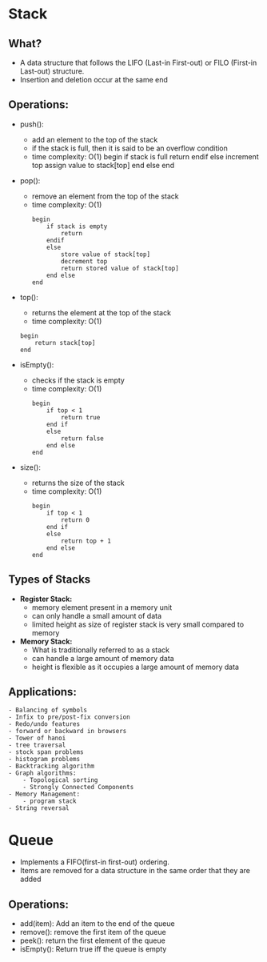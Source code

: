 
# Stack

## What?
- A data structure that follows the LIFO (Last-in First-out) or
  FILO (First-in Last-out) structure.
- Insertion and deletion occur at the same end

## Operations:
- push():
  - add an element to the top of the stack
  - if the stack is full, then it is said to be an overflow condition
  - time complexity: O(1)
        begin
            if stack is full
                return
            endif
            else
                increment top
                assign value to stack[top]
                end else
        end 

- pop():
    - remove an element from the top of the stack
    - time complexity: O(1)
        ```
        begin
            if stack is empty
                return
            endif
            else
                store value of stack[top]
                decrement top
                return stored value of stack[top]
            end else
        end
        ```
- top():
    - returns the element at the top of the stack
    - time complexity: O(1)
    ```
    begin
        return stack[top]
    end
    ```
- isEmpty():
    - checks if the stack is empty
    - time complexity: O(1)
        ```
        begin
            if top < 1
                return true
            end if
            else
                return false
            end else
        end
        ```
- size():
    - returns the size of the stack
    - time complexity: O(1)
        ```
        begin
            if top < 1
                return 0
            end if
            else
                return top + 1
            end else 
        end
        ```


## Types of Stacks
- **Register Stack:**
    - memory element present in a memory unit
    - can only handle a small amount of data
    - limited height as size of register stack is very small compared to memory
- **Memory Stack:** 
    - What is traditionally referred to as a stack
    - can handle a large amount of memory data
    - height is flexible as it occupies a large amount of memory data

## Applications:
    - Balancing of symbols
    - Infix to pre/post-fix conversion
    - Redo/undo features
    - forward or backward in browsers
    - Tower of hanoi
    - tree traversal
    - stock span problems
    - histogram problems
    - Backtracking algorithm
    - Graph algorithms:
        - Topological sorting
        - Strongly Connected Components
    - Memory Management:
        - program stack
    - String reversal

# Queue

- Implements a FIFO(first-in first-out) ordering.
- Items are removed for a data structure in the same order that they are added


## Operations:

- add(item): Add an item to the end of the queue
- remove(): remove the first item of the queue
- peek(): return the first element of the queue
- isEmpty(): Return true iff the queue is empty
